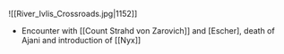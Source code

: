 ![[River_Ivlis_Crossroads.jpg|1152]]
- Encounter with [[Count Strahd von Zarovich]] and [Escher], death of Ajani and introduction of [[Nyx]]